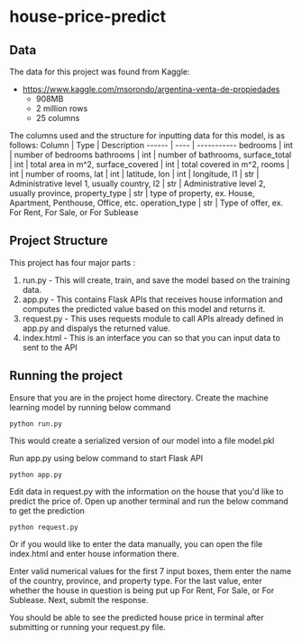 # house-price-predict

## Data

The data for this project was found from Kaggle:
- https://www.kaggle.com/msorondo/argentina-venta-de-propiedades
  - 908MB
  - 2 million rows
  - 25 columns
 
The columns used and the structure for inputting data for this model, is as follows:
Column | Type | Description
------ | ---- | -----------
bedrooms | int | number of bedrooms
bathrooms | int | number of bathrooms, 
surface_total | int | total area in m^2, 
surface_covered | int | total covered in m^2, 
rooms | int | number of rooms, 
lat | int | latitude, 
lon | int | longitude, 
l1 | str | Administrative level 1, usually country, 
l2 | str | Administrative level 2, usually province, 
property_type | str | type of property, ex. House, Apartment, Penthouse, Office, etc. 
operation_type | str | Type of offer, ex. For Rent, For Sale, or For Sublease

## Project Structure

This project has four major parts :

1. run.py - This will create, train, and save the model based on the training data.
2. app.py - This contains Flask APIs that receives house information and computes the predicted value based on this model and returns it.
3. request.py - This uses requests module to call APIs already defined in app.py and dispalys the returned value.
4. index.html - This is an interface you can so that you can input data to sent to the API

## Running the project

Ensure that you are in the project home directory. Create the machine learning model by running below command

`python run.py`

This would create a serialized version of our model into a file model.pkl

Run app.py using below command to start Flask API

`python app.py`

Edit data in request.py with the information on the house that you'd like to predict the price of.
Open up another terminal and run the below command to get the prediction

`python request.py`

Or if you would like to enter the data manually, you can open the file index.html and enter house information there. 

Enter valid numerical values for the first 7 input boxes, them enter the name of the country, province, and property type. For the last value, enter whether the house in question is being put up For Rent, For Sale, or For Sublease. Next, submit the response.

You should be able to see the predicted house price in terminal after submitting or running your request.py file.
